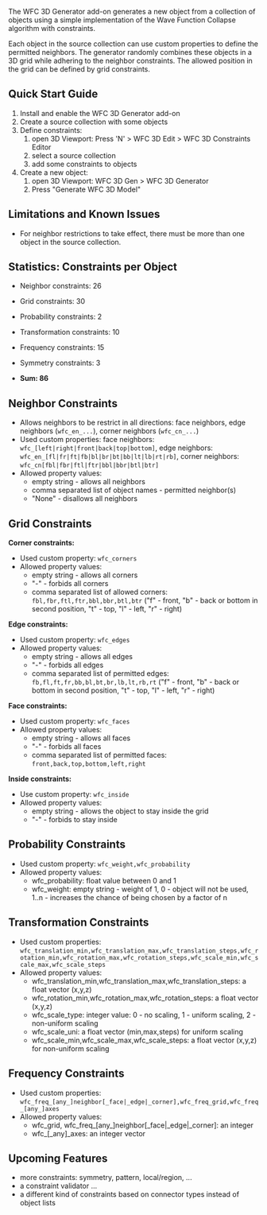The WFC 3D Generator add-on generates a new object from a collection of objects using a simple implementation of the Wave Function Collapse algorithm with constraints.

Each object in the source collection can use custom properties to define the permitted neighbors. The generator randomly combines these objects in a 3D grid while adhering to the neighbor constraints. The allowed position in the grid can be defined by grid constraints. 

## Quick Start Guide
1. Install and enable the WFC 3D Generator add-on
2. Create a source collection with some objects
3. Define constraints: 
    1. open 3D Viewport: Press 'N' > WFC 3D Edit > WFC 3D Constraints Editor
    2. select a source collection
    3. add some constraints to objects 
4. Create a new object:
    1. open 3D Viewport: WFC 3D Gen > WFC 3D Generator
    2. Press "Generate WFC 3D Model"

## Limitations and Known Issues
* For neighbor restrictions to take effect, there must be more than one object in the source collection.

## Statistics: Constraints per Object
* Neighbor constraints: 26
* Grid constraints: 30
* Probability constraints: 2
* Transformation constraints: 10
* Frequency constraints: 15
* Symmetry constraints: 3


* **Sum: 86**

## Neighbor Constraints
* Allows neighbors to be restrict in all directions: face neighbors, edge neighbors (`wfc_en_...`), corner neighbors (`wfc_cn_...`)
* Used custom properties: face neighbors: `wfc_[left|right|front|back|top|bottom]`, edge neighbors: `wfc_en_[fl|fr|ft|fb|bl|br|bt|bb|lt|lb|rt|rb]`,
  corner neighbors: `wfc_cn[fbl|fbr|ftl|ftr|bbl|bbr|btl|btr]`
* Allowed property values:
    * empty string - allows all neighbors
    * comma separated list of object names - permitted neighbor(s)
    * "None" - disallows all neighbors


## Grid Constraints

**Corner constraints:**
* Used custom property: `wfc_corners`
* Allowed property values:
    * empty string - allows all corners
    * "-" - forbids all corners
    * comma separated list of allowed corners: `fbl,fbr,ftl,ftr,bbl,bbr,btl,btr` ("f" - front, "b" - back or bottom in second position, "t" - top, "l" - left, "r" - right) 


**Edge constraints:**
* Used custom property: `wfc_edges`
* Allowed property values:
    * empty string - allows all edges
    * "-" - forbids all edges
    * comma separated list of permitted edges: `fb,fl,ft,fr,bb,bl,bt,br,lb,lt,rb,rt` ("f" - front, "b" - back or bottom in second position, "t" - top, "l" - left, "r" - right)

	
**Face constraints:**
* Used custom property: `wfc_faces`
* Allowed property values:
    * empty string - allows all faces
    * "-" - forbids all faces
    * comma separated list of permitted faces: ``front,back,top,bottom,left,right``


**Inside constraints:**
* Use custom property:	`wfc_inside`
* Allowed property values:
    * empty string - allows the object to stay inside the grid
    * "-" - forbids to stay inside

	
## Probability Constraints
* Used custom property: `wfc_weight,wfc_probability`
* Allowed property values:
    * wfc_probability: float value between 0 and 1
    * wfc_weight: empty string - weight of 1, 0 - object will not be used, 1..n - increases the chance of being chosen by a factor of n


## Transformation Constraints
* Used custom properties: `wfc_translation_min,wfc_translation_max,wfc_translation_steps,wfc_rotation_min,wfc_rotation_max,wfc_rotation_steps,wfc_scale_min,wfc_scale_max,wfc_scale_steps`
* Allowed property values:
    * wfc_translation_min,wfc_translation_max,wfc_translation_steps: a float vector (x,y,z)
    * wfc_rotation_min,wfc_rotation_max,wfc_rotation_steps: a float vector  (x,y,z)
    * wfc_scale_type: integer value: 0 - no scaling, 1 - uniform scaling, 2 - non-uniform scaling
    * wfc_scale_uni: a float vector (min,max,steps) for uniform scaling
    * wfc_scale_min,wfc_scale_max,wfc_scale_steps: a float vector (x,y,z) for non-uniform scaling
    
   
## Frequency Constraints
* Used custom properties: `wfc_freq_[any_]neighbor[_face|_edge|_corner],wfc_freq_grid,wfc_freq_[any_]axes`
* Allowed property values:
   * wfc_grid, wfc_freq_[any_]neighbor[_face|_edge|_corner]: an integer
   * wfc_[_any]_axes: an integer vector


## Upcoming Features
* more constraints: symmetry, pattern, local/region, ...
* a constraint validator ...
* a different kind of constraints based on connector types instead of object lists
